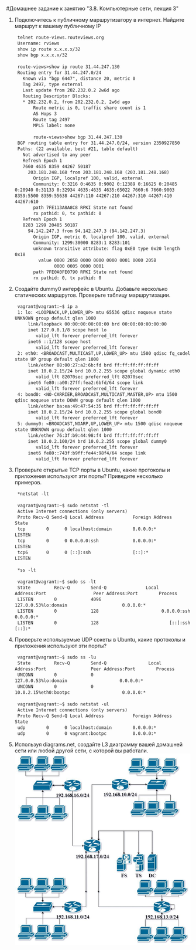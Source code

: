 #Домашнее задание к занятию "3.8. Компьютерные сети, лекция 3"

1. Подключитесь к публичному маршрутизатору в интернет. Найдите маршрут к вашему публичному IP

        telnet route-views.routeviews.org
        Username: rviews
        show ip route x.x.x.x/32
        show bgp x.x.x.x/32
        
        route-views>show ip route 31.44.247.130
        Routing entry for 31.44.247.0/24
          Known via "bgp 6447", distance 20, metric 0
          Tag 2497, type external
          Last update from 202.232.0.2 2w6d ago
          Routing Descriptor Blocks:
          * 202.232.0.2, from 202.232.0.2, 2w6d ago
              Route metric is 0, traffic share count is 1
              AS Hops 3
              Route tag 2497
              MPLS label: none
              
              route-views>show bgp 31.44.247.130
        BGP routing table entry for 31.44.247.0/24, version 2350927850
        Paths: (22 available, best #21, table default)
          Not advertised to any peer
          Refresh Epoch 1
          7660 4635 8359 44267 50187
            203.181.248.168 from 203.181.248.168 (203.181.248.168)
              Origin IGP, localpref 100, valid, external
              Community: 0:3216 0:4635 0:9002 0:12389 0:16625 0:20485 0:20940 0:31133 0:32934 4635:4635 4635:65022 7660:6 7660:9003 8359:5500 8359:55638 44267:110 44267:210 44267:310 44267:410 44267:610
              path 7FE113A8A8C8 RPKI State not found
              rx pathid: 0, tx pathid: 0
          Refresh Epoch 1
          8283 1299 20485 50187
            94.142.247.3 from 94.142.247.3 (94.142.247.3)
              Origin IGP, metric 0, localpref 100, valid, external
              Community: 1299:30000 8283:1 8283:101
              unknown transitive attribute: flag 0xE0 type 0x20 length 0x18
                value 0000 205B 0000 0000 0000 0001 0000 205B
                      0000 0005 0000 0001
              path 7FE0A0FE0790 RPKI State not found
              rx pathid: 0, tx pathid: 0
 
2. Создайте dummy0 интерфейс в Ubuntu. Добавьте несколько статических маршрутов. Проверьте таблицу маршрутизации.

        vagrant@vagrant:~$ ip a
        1: lo: <LOOPBACK,UP,LOWER_UP> mtu 65536 qdisc noqueue state UNKNOWN group default qlen 1000
            link/loopback 00:00:00:00:00:00 brd 00:00:00:00:00:00
            inet 127.0.0.1/8 scope host lo
               valid_lft forever preferred_lft forever
            inet6 ::1/128 scope host
               valid_lft forever preferred_lft forever
        2: eth0: <BROADCAST,MULTICAST,UP,LOWER_UP> mtu 1500 qdisc fq_codel state UP group default qlen 1000
            link/ether 08:00:27:a2:6b:fd brd ff:ff:ff:ff:ff:ff
            inet 10.0.2.15/24 brd 10.0.2.255 scope global dynamic eth0
               valid_lft 82070sec preferred_lft 82070sec
            inet6 fe80::a00:27ff:fea2:6bfd/64 scope link
               valid_lft forever preferred_lft forever
        4: bond0: <NO-CARRIER,BROADCAST,MULTICAST,MASTER,UP> mtu 1500 qdisc noqueue state DOWN group default qlen 1000
            link/ether ba:ea:49:47:54:35 brd ff:ff:ff:ff:ff:ff
            inet 10.0.2.15/24 brd 10.0.2.255 scope global bond0
               valid_lft forever preferred_lft forever
        5: dummy0: <BROADCAST,NOARP,UP,LOWER_UP> mtu 1500 qdisc noqueue state UNKNOWN group default qlen 1000
            link/ether 76:3f:b9:44:98:f4 brd ff:ff:ff:ff:ff:ff
            inet 10.0.2.100/24 brd 10.0.2.255 scope global dummy0
               valid_lft forever preferred_lft forever
            inet6 fe80::743f:b9ff:fe44:98f4/64 scope link
               valid_lft forever preferred_lft forever

3. Проверьте открытые TCP порты в Ubuntu, какие протоколы и приложения используют эти порты? Приведите несколько примеров.

        *netstat -lt
        
        vagrant@vagrant:~$ sudo netstat -tl
        Active Internet connections (only servers)
        Proto Recv-Q Send-Q Local Address           Foreign Address         State
        tcp        0      0 localhost:domain        0.0.0.0:*               LISTEN
        tcp        0      0 0.0.0.0:ssh             0.0.0.0:*               LISTEN
        tcp6       0      0 [::]:ssh                [::]:*                  LISTEN
        
        *ss -lt
        
        vagrant@vagrant:~$ sudo ss -lt
        State         Recv-Q        Send-Q               Local Address:Port                  Peer Address:Port        Process
        LISTEN        0             4096                 127.0.0.53%lo:domain                     0.0.0.0:*
        LISTEN        0             128                        0.0.0.0:ssh                        0.0.0.0:*
        LISTEN        0             128                           [::]:ssh                           [::]:*


4. Проверьте используемые UDP сокеты в Ubuntu, какие протоколы и приложения используют эти порты?

        vagrant@vagrant:~$ sudo ss -lu
        State         Recv-Q        Send-Q                Local Address:Port                 Peer Address:Port        Process
        UNCONN        0             0                     127.0.0.53%lo:domain                    0.0.0.0:*
        UNCONN        0             0                    10.0.2.15%eth0:bootpc                    0.0.0.0:*
        
        vagrant@vagrant:~$ sudo netstat -ul
        Active Internet connections (only servers)
        Proto Recv-Q Send-Q Local Address           Foreign Address         State
        udp        0      0 localhost:domain        0.0.0.0:*
        udp        0      0 vagrant:bootpc          0.0.0.0:*

5. Используя diagrams.net, создайте L3 диаграмму вашей домашней сети или любой другой сети, с которой вы работали.
![photo_2022-08-04_16-27-42](photo_2022-08-04_16-27-42.jpg)

